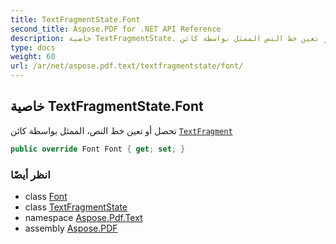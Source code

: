 ```yaml
---
title: TextFragmentState.Font
second_title: Aspose.PDF for .NET API Reference
description: خاصية TextFragmentState. تحصل أو تعين خط النص الممثل بواسطة كائن TextFragment
type: docs
weight: 60
url: /ar/net/aspose.pdf.text/textfragmentstate/font/
---
```

## خاصية TextFragmentState.Font

تحصل أو تعين خط النص، الممثل بواسطة كائن [`TextFragment`](../../textfragment/) 

```csharp
public override Font Font { get; set; }
```

### انظر أيضًا

* class [Font](../../font/)
* class [TextFragmentState](../)
* namespace [Aspose.Pdf.Text](../../../aspose.pdf.text/)
* assembly [Aspose.PDF](../../../)